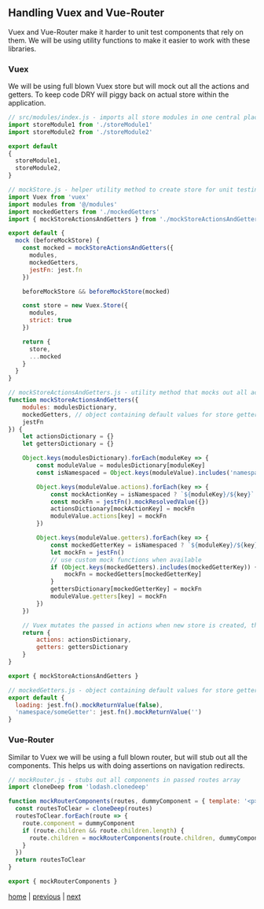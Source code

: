 ## Handling Vuex and Vue-Router

Vuex and Vue-Router make it harder to unit test components that rely on them. We will be using utility functions to make it easier to work with these libraries.

### Vuex
We will be using full blown Vuex store but will mock out all the actions and getters. To keep code DRY will piggy back on actual store within the application.

```javascript
// src/modules/index.js - imports all store modules in one central place
import storeModule1 from './storeModule1'
import storeModule2 from './storeModule2'

export default
{
  storeModule1,
  storeModule2,
}
```

```javascript
// mockStore.js - helper utility method to create store for unit testing 
import Vuex from 'vuex'
import modules from '@/modules'
import mockedGetters from './mockedGetters'
import { mockStoreActionsAndGetters } from './mockStoreActionsAndGetters'

export default {
  mock (beforeMockStore) {
    const mocked = mockStoreActionsAndGetters({
      modules,
      mockedGetters,
      jestFn: jest.fn
    })

    beforeMockStore && beforeMockStore(mocked)

    const store = new Vuex.Store({
      modules,
      strict: true
    })

    return {
      store,
      ...mocked
    }
  }
}
```

```javascript
// mockStoreActionsAndGetters.js - utility method that mocks out all actions and getters
function mockStoreActionsAndGetters({
    modules: modulesDictionary,
    mockedGetters, // object containing default values for store getters
    jestFn
}) {
    let actionsDictionary = {}
    let gettersDictionary = {}

    Object.keys(modulesDictionary).forEach(moduleKey => {
        const moduleValue = modulesDictionary[moduleKey]
        const isNamespaced = Object.keys(moduleValue).includes('namespaced')

        Object.keys(moduleValue.actions).forEach(key => {
            const mockActionKey = isNamespaced ? `${moduleKey}/${key}` : key
            const mockFn = jestFn().mockResolvedValue({})
            actionsDictionary[mockActionKey] = mockFn
            moduleValue.actions[key] = mockFn
        })

        Object.keys(moduleValue.getters).forEach(key => {
            const mockedGetterKey = isNamespaced ? `${moduleKey}/${key}` : key
            let mockFn = jestFn()
            // use custom mock functions when available
            if (Object.keys(mockedGetters).includes(mockedGetterKey)) {
                mockFn = mockedGetters[mockedGetterKey]
            }
            gettersDictionary[mockedGetterKey] = mockFn
            moduleValue.getters[key] = mockFn
        })
    })

    // Vuex mutates the passed in actions when new store is created, therefore we preserve reference to actions & getters objects.
    return {
        actions: actionsDictionary,
        getters: gettersDictionary
    }
}

export { mockStoreActionsAndGetters }
```

```javascript
// mockedGetters.js - object containing default values for store getters
export default {
  loading: jest.fn().mockReturnValue(false),
  'namespace/someGetter': jest.fn().mockReturnValue('')
}
```

### Vue-Router
Similar to Vuex we will be using a full blown router, but will stub out all the components. This helps us with doing assertions on navigation redirects. 

```javascript
// mockRouter.js - stubs out all components in passed routes array
import cloneDeep from 'lodash.clonedeep'

function mockRouterComponents(routes, dummyComponent = { template: '<p>Foo</p>' }) {
  const routesToClear = cloneDeep(routes)
  routesToClear.forEach(route => {
    route.component = dummyComponent
    if (route.children && route.children.length) {
      route.children = mockRouterComponents(route.children, dummyComponent)
    }
  })
  return routesToClear
}

export { mockRouterComponents }
```

[home](/index.md) | [previous](/mounting.md) | [next](/unit-testing-setup.md)
